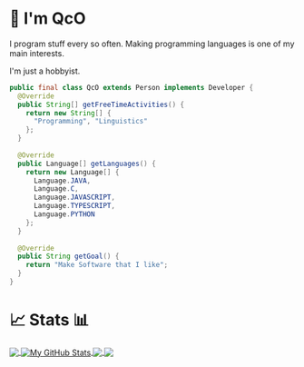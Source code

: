 # 👋 I'm QcO

I program stuff every so often.
Making programming languages is one of my main interests.

I'm just a hobbyist.

```java
public final class QcO extends Person implements Developer {
  @Override
  public String[] getFreeTimeActivities() {
    return new String[] {
      "Programming", "Linguistics"
    };
  }
  
  @Override
  public Language[] getLanguages() {
    return new Language[] {
      Language.JAVA,
      Language.C,
      Language.JAVASCRIPT,
      Language.TYPESCRIPT,
      Language.PYTHON
    };
  }
  
  @Override
  public String getGoal() {
    return "Make Software that I like";
  }
}
```

# 📈 Stats 📊

<a href="https://github.com/QcO-dev/QcO-dev">
  <img align="center" src="https://github-readme-stats.vercel.app/api/top-langs/?username=QcO-dev&title_color=ffffff&text_color=c9cacc&icon_color=2bbc8a&bg_color=1d1f21&langs_count=3" />
</a>

<a href="https://github.com/QcO-dev/QcO-dev">
  <img align="center" src="https://github-readme-stats.vercel.app/api?username=QcO-dev&show_icons=true&line_height=27&count_private=true&title_color=ffffff&text_color=c9cacc&icon_color=2bbc8a&bg_color=1d1f21" alt="My GitHub Stats" />
</a>

<a href="https://github.com/QcO-dev/water">
  <img align="center" style="height=100%" src="https://github-readme-stats.vercel.app/api/pin/?username=QcO-dev&repo=water&title_color=ffffff&text_color=c9cacc&icon_color=2bbc8a&bg_color=1d1f21" />
</a>
<a href="https://github.com/QcO-dev/dragon">
  <img align="center" style="height=100%" src="https://github-readme-stats.vercel.app/api/pin/?username=QcO-dev&repo=dragon&title_color=ffffff&text_color=c9cacc&icon_color=2bbc8a&bg_color=1d1f21" />
</a>

